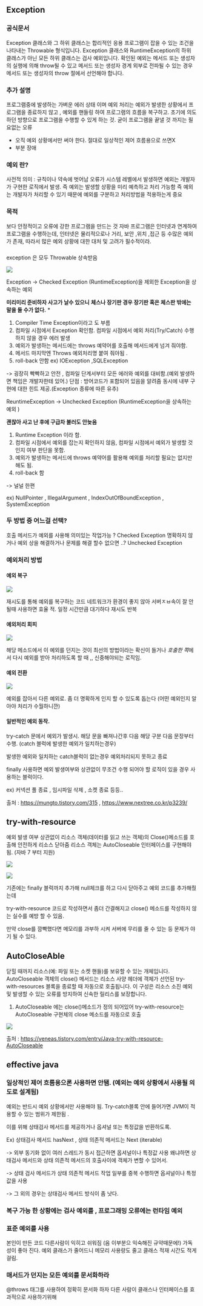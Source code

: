 ## Exception


### 공식문서
Exception 클래스와 그 하위 클래스는 합리적인 응용 프로그램이 잡을 수 있는 조건을 나타내는 Throwable 형식입니다.
Exception 클래스와 RuntimeException의 하위 클래스가 아닌 모든 하위 클래스는 검사 예외입니다.
확인된 예외는 메서드 또는 생성자의 실행에 의해 throw될 수 있고 메서드 또는 생성자 경계 외부로 전파될 수 있는 경우 메서드 또는 생성자의 throw 절에서 선언해야 합니다.


### 추가 설명 
프로그램중에 발생하는 가벼운 에러 상태 이며 예외 처리는 
예외가 발생한 상황에서 프로그램을 종료하지 않고 , 예외를 핸들링 하여 프로그램의 흐름을 복구하고.
초기에 의도하던 방향으로 프로그램을 수행할 수 있게 하는 것.
굳이 프로그램을 끝낼 것 까지는 필요없는 오류

* 오직 예외 상황에서만 써야 한다. 절대로 일상적인 제어 흐름용으로 쓰면X
* 부분 장애

### 예외 란?

사전적 의미 : 규칙이나 약속에 벗어남
오류가 시스템 레벨에서 발생하면 예외는 개발자가 구현한 로직에서 발생.
즉  예외는 발생할 상황을 미리 예측하고 처리 가능함
즉  예외는 개발자가 처리할 수 있기 때문에 예외를 구분하고 처리방법을 적용하는게 중요


### 목적

보다 안정적이고 오류에 강한 프로그램을 만드는 것
자바 프로그램은 인터넷과 연계하여 프로그램을 수행하는데, 인터넷은 물리적으로나 
거리, 보안 ,위치 ,접근 등 수많은 예외가 존재, 따라서 많은 예외 상황에 대한 대처 및 고려가 필수적이라.



### 

exception 은 모두 Throwable 상속받음 

![](img/exception1.png)

Exception -> Checked Exception (RuntimeException)을 제외한 Exception을 상속하는 예외 

**미리미리 준비하자 사고가 날수 있으니**
**체스나 장기판 경우 장기판 혹은 체스판 밖에는 말을 둘 수가 없다.** *

1. Compiler Time Exception이라고 도 부름
2. 컴파일 시점에서 Exception 확인함. 컴파일 시점에서 예외 처리(Try/Catch) 수행하지 않을 경우 에러 발생
3. 예외가 발생하는 메서드에는 throws 예약어를 호출해 메서드에게 넘겨 줘야함.
4. 메서드 마지막엔 Throws 예외처리명 붙여 줘야됨 .
5. roll-back 안함 
ex) IOException ,SQLException 

-> 굉장히 빡빡하고 안전 , 컴파일 단계서부터 모든 에러와 예외를 대비함.(예외 발생하면 책임은 개발자한테 있어.)
  단점 : 방어코드가 포함되어 있음을 알려줌 동시에 내부 구현에 대한 힌트 제공.(Exception 종류에 따른 유추)

ReuntimeException -> Unchecked Exception  (RuntimeException을 상속하는 예외 )   

**괜찮아 사고 난 후에 구급차 불러도 안늦음**


1. Runtime Exception 이라 함.
2. 컴파일 시점에서 예외를 잡는지 확인하지 않음, 컴파일 시점에서 예외가 발생할 것인지 여부 판단을 못함.
3. 예외가 발생하는 메서드에 throws 예약어를 활용해 예외를 처리할 필요는 없지만 해도 됨.
4. roll-back 함

-> 널널 한편 

ex) NullPointer , IllegalArgument , IndexOutOfBoundException , SystemException

### 두 방법 중 어느걸 선택?

호출 메서드가 예외를 사용해 의미있는 작업가능 ? Checked Exception 
명확하지 않거나 예외 상을 해결하거나 문제를 해결 할수 없으면 ..? Unchecked Exception 


### 예외처리 방법

#### 예외 복구

![](img/exception2.png)

재시도를 통해 예외를 복구하는 코드
네트워크가 환경이 좋지 않아 서버ㅈㅂ속이 잘 안될때 사용하면 효율 적.
일정 시간만큼 대기하다 재시도 반복 


#### 예외처리 회피

![](img/exception3.png)

해당 메소드에서 이 예외를 던지는 것이 최선의 방법이라는 확신이 들거나
*호출한 쪽*에서 다시 예외를 받아 처리하도록 할 때 ,, 신중해야되는 로직임.

#### 예외 전환

![](img/exception4.png)

예외를 잡아서 다른 예외로.
좀 더 명확하게 인지 할 수 있도록 돕는다 (어떤 예외인지 알아야 처리가 수월하니깐)


#### 일반적인 예외 동작.


try-catch 문에서 예외가 발생시.
해당 문을 빠져나간후 다음 해당 구분 다음 문장부터 수행. (catch 블럭에 발생한 예외가 일치하는경우)

발생한 예외와 일치하는 catch블럭이 없는경우  예외처리되지 못하고 종료

finally 사용하면 예외 발생여부와 상관없이 무조건 수행 되어야 할 로직이 있을 경우 사용하는 블럭이다.

ex) 커넥션 풀 종료 , 임시파일 삭제 , 소켓 종료 등등..



출처 : https://mungto.tistory.com/315 , https://www.nextree.co.kr/p3239/



##  try-with-resource

예외 발생 여부 상관없이 리소스 객체(데이터를 읽고 쓰는 객체)의 Close()메소드를 호출해 안전하게 리소스 닫아줌
리소스 객체는 AutoCloseable 인터페이스를 구현해야됨. (자바 7 부터 지원)

![](img/try-with-resource.png)


![](img/try-with-resource.png2.png)


기존에는 finally 블럭까지 추가해 null체크를 하고 다시 닫아주고 예외 코드를 추가해줬는데

try-with-resource 코드로 작성하면서 좀더 간결해지고 close() 메소드를 작성하지 않는 실수를 예방 할 수 있음.

만약 close를 깜빡했다면 메모리를 과부하 시켜 서버에 무리를 줄 수 있는 등 문제가 야기 될 수 있다.

## AutoCloseAble

닫힐 때까지 리소스(예: 파일 또는 소켓 핸들)를 보유할 수 있는 개체입니다. 
AutoCloseable 객체의 close() 메서드는 리소스 사양 헤더에 객체가 선언된 try-with-resources 블록을 종료할 때 자동으로 호출됩니다. 
이 구성은 리소스 소진 예외 및 발생할 수 있는 오류를 방지하여 신속한 릴리스를 보장합니다.

1. AutoCloseable 에는 close()메소드가 정의 되어있어 try-with-resource는 AutoCloseable 구현체의 close 메소드를 자동으로 호출


![](img/AutoCloseable1.png)

출처 : https://veneas.tistory.com/entry/Java-try-with-resource-AutoCloseable


## effective java

### 일상적인 제어 흐름용으론 사용하면 안됌. (예외는 예외 상황에서 사용될 의도로 설계됨)

예외는 반드시 예외 상황에서만 사용해야 됨. Try-catch블록 안에 들어가면 JVM이 적용할 수 있는 범위가 제한됨 .

이를 위해 상태검사 메서드를 제공하거나 옵셔널 또는 특정값을 반환하도록.

Ex) 상태검사 메서드 hasNext , 상태 의존적 메서드는 Next (iterable)

-> 외부 동기화 없이 여러 스레드가 동시 접근하면 옵셔널이나 특정값 사용 왜냐하면
상태검사 메서드와 상태 의존적 메서드의 호출사이에 객체가 변할 수 있어서.

-> 상태 검사 메서드가 상태 의존적 메서드 작업 일부를 중복 수행하면 옵셔널이나 특정 값을 사용

-> 그 외의 경우는 상태검사 메서드 방식이 좀 낫다.


### 복구 가능 한 상황에는 검사 예외를 , 프로그래밍 오류에는 런타임 예외

### 표준 예외를 사용

본인이 만든 코드 다른사람이 익히고 쉬워짐 (음 이부분으 익숙해진 규약때문에!)
가독성이 좋아 진다. 예외 클래스가 줄어드니 메모리 사용량도 줄고 클래스 적재 시간도 적게 걸림.

### 매서드가 던지는 모든 예외를 문서화하라

@throws 태그를 사용하여 정확히 문서화 하자 다른 사람이 클래스나 인터페이스를 효과적으로 사용하기위해

